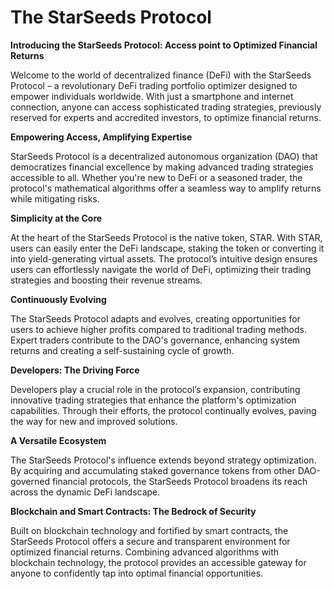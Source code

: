 # The StarSeeds Protocol

**Introducing the StarSeeds Protocol: Access point to Optimized Financial Returns**

Welcome to the world of decentralized finance (DeFi) with the StarSeeds Protocol – a revolutionary DeFi trading portfolio optimizer designed to empower individuals worldwide. With just a smartphone and internet connection, anyone can access sophisticated trading strategies, previously reserved for experts and accredited investors, to optimize financial returns.

**Empowering Access, Amplifying Expertise**

StarSeeds Protocol is a decentralized autonomous organization (DAO) that democratizes financial excellence by making advanced trading strategies accessible to all. Whether you're new to DeFi or a seasoned trader, the protocol's mathematical algorithms offer a seamless way to amplify returns while mitigating risks.

**Simplicity at the Core**

At the heart of the StarSeeds Protocol is the native token, STAR. With STAR, users can easily enter the DeFi landscape, staking the token or converting it into yield-generating virtual assets. The protocol’s intuitive design ensures users can effortlessly navigate the world of DeFi, optimizing their trading strategies and boosting their revenue streams.

**Continuously Evolving**

The StarSeeds Protocol adapts and evolves, creating opportunities for users to achieve higher profits compared to traditional trading methods. Expert traders contribute to the DAO's governance, enhancing system returns and creating a self-sustaining cycle of growth.

**Developers: The Driving Force**

Developers play a crucial role in the protocol’s expansion, contributing innovative trading strategies that enhance the platform's optimization capabilities. Through their efforts, the protocol continually evolves, paving the way for new and improved solutions.

**A Versatile Ecosystem**

The StarSeeds Protocol's influence extends beyond strategy optimization. By acquiring and accumulating staked governance tokens from other DAO-governed financial protocols, the StarSeeds Protocol broadens its reach across the dynamic DeFi landscape.

**Blockchain and Smart Contracts: The Bedrock of Security**

Built on blockchain technology and fortified by smart contracts, the StarSeeds Protocol offers a secure and transparent environment for optimized financial returns. Combining advanced algorithms with blockchain technology, the protocol provides an accessible gateway for anyone to confidently tap into optimal financial opportunities.
